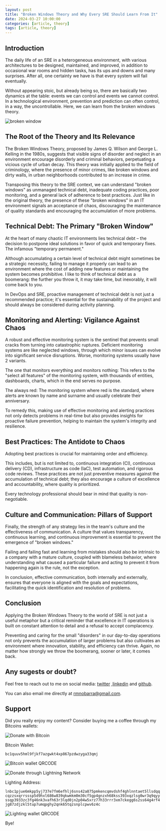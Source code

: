```yaml
---
layout: post
title: "Broken Windows Theory and Why Every SRE Should Learn From It"
date: 2024-03-27 10:00:00
categories: [article, theory]
tags: [article, theory]
---
```


## Introduction

The daily life of an SRE in a heterogeneous environment, with various architectures to be designed, maintained, and improved, in addition to occasional war rooms and hidden tasks, has its ups and downs and many surprises. After all, one certainty we have is that every system will fail eventually.

Without appearing stoic, but already being so, there are basically two dynamics at the table: events we can control and events we cannot control. In a technological environment, prevention and prediction can often control, in a way, the uncontrollable. Here, we can learn from the broken windows theory.

![broken window](https://rmnobarradev.blob.core.windows.net/rmnobarradev/broken_window.png)

## The Root of the Theory and Its Relevance

The Broken Windows Theory, proposed by James Q. Wilson and George L. Kelling in the 1980s, suggests that visible signs of disorder and neglect in an environment encourage disorderly and criminal behaviors, perpetuating a vicious cycle of urban decay. This theory was initially applied to the field of criminology, where the presence of minor crimes, like broken windows and dirty walls, in urban neighborhoods contributed to an increase in crime.

Transposing this theory to the SRE context, we can understand "broken windows" as unmanaged technical debt, inadequate coding practices, poor monitoring, and a general lack of adherence to best practices. Just like in the original theory, the presence of these "broken windows" in an IT environment signals an acceptance of chaos, discouraging the maintenance of quality standards and encouraging the accumulation of more problems.

## Technical Debt: The Primary "Broken Window"

At the heart of many chaotic IT environments lies technical debt – the decision to postpone ideal solutions in favor of quick and temporary fixes. The infamous "temporary permanent."

Although accumulating a certain level of technical debt might sometimes be a strategic necessity, failing to manage it properly can lead to an environment where the cost of adding new features or maintaining the system becomes prohibitive. I like to think of technical debt as a boomerang: the further you throw it, it may take time, but inexorably, it will come back to you.

In DevOps and SRE, proactive management of technical debt is not just a recommended practice; it's essential for the sustainability of the project and should always be considered during activity planning.

## Monitoring and Alerting: Vigilance Against Chaos

A robust and effective monitoring system is the sentinel that prevents small cracks from turning into catastrophic ruptures. Deficient monitoring systems are like neglected windows, through which minor issues can evolve into significant service disruptions. Worse, monitoring systems usually have 2 variants.

The one that monitors everything and monitors nothing: This refers to the "select all features" of the monitoring system, with thousands of entities, dashboards, charts, which in the end serves no purpose.

The always red: The monitoring system where red is the standard, where alerts are known by name and surname and usually celebrate their anniversary.

To remedy this, making use of effective monitoring and alerting practices not only detects problems in real-time but also provides insights for proactive failure prevention, helping to maintain the system's integrity and resilience.

## Best Practices: The Antidote to Chaos

Adopting best practices is crucial for maintaining order and efficiency.

This includes, but is not limited to, continuous integration (CI), continuous delivery (CD), infrastructure as code (IaC), test automation, and rigorous code reviews. These practices are not just preventive measures against the accumulation of technical debt; they also encourage a culture of excellence and accountability, where quality is prioritized.

Every technology professional should bear in mind that quality is non-negotiable.

## Culture and Communication: Pillars of Support

Finally, the strength of any strategy lies in the team's culture and the effectiveness of communication. A culture that values transparency, continuous learning, and continuous improvement is essential to prevent the emergence of "broken windows."

Failing and failing fast and learning from mistakes should also be intrinsic to a company with a mature culture, coupled with blameless behavior, where understanding what caused a particular failure and acting to prevent it from happening again is the rule, not the exception.

In conclusion, effective communication, both internally and externally, ensures that everyone is aligned with the goals and expectations, facilitating the quick identification and resolution of problems.

## Conclusion

Applying the Broken Windows Theory to the world of SRE is not just a useful metaphor but a critical reminder that excellence in IT operations is built on constant attention to detail and a refusal to accept complacency.

Preventing and caring for the small "disorders" in our day-to-day operations not only prevents the accumulation of larger problems but also cultivates an environment where innovation, stability, and efficiency can thrive. Again, no matter how strongly we throw the boomerang, sooner or later, it comes back.

## Any sugests or doubt? 

Feel free to reach out to me on social media: [twitter](https://twitter.com/rmnobarra)
,[linkedin](https://www.linkedin.com/in/rmnobarra/) and [github](https://github.com/rmnobarra).

You can also email me directly at rmnobarra@gmail.com. 

## Support

Did you really enjoy my content? Consider buying me a coffee through my Bitcoins wallets: 

![Donate with Bitcoin](https://img.shields.io/badge/Donate%20with-Bitcoin-orange)

Bitcoin Wallet:

`bc1quuv5hml9fjkf7azgwkt4xp867pzdwzyga33qmj`

![Bitcoin wallet QRCODE](https://rmnobarradev.blob.core.windows.net/rmnobarradev/bItcoin-address.png)

![Donate through Lightning Network](https://img.shields.io/badge/Donate%20with-Lighting-blue)

Lighting Address: 

`lnbc1pjue6mkpp5yj737e7fm6efhlj6sns42a875pmkencqmvdshf4ghlnntaet5llsdqqcqzzsxqrrsssp5d9hxl686w839qkwmkm0m30cf5gp4gnzxh68kss393xqzlsg0wr3q9qyyssqp3933zc3fg46nk3vafh63r3lqd0jn2p04w5xrz77h33rrr3xm7ckegg6s2ss64g4rf4jg87zdjzkl5tup7umqpghy2qnk65tqzsnplcpwv6z4c`

![Lighting wallet QRCODE](https://rmnobarradev.blob.core.windows.net/rmnobarradev/lighting-address.png)

Bye!